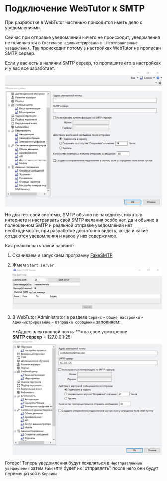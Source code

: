 # Подключение WebTutor к SMTP

При разработке в WebTutor частенько приходится иметь дело с уведомлениями.

Сейчас при отправке уведомлений ничего не происходит, уведомления не появляются в `Системное администрирование` - `Неотправленные уведомления`. Так происходит потому в настройках WebTutor не прописан SMTP сервер.

Если у вас есть в наличии SMTP сервер, то пропишите его в настройках и у вас все заработает.![](/Development/TestSystem/ConnectingWebTutorToSMTP/1.jpg)

Но для тестовой системы, SMTP обычно не находится, искать в интернете и настраивать свой SMTP желания особо нет, да и обычно в полноценном SMTP и реальной отправке уведомлений нет необходимости, при разработке достаточно видеть, когда и какие создаются уведомления и какое у них содержимое.

Как реализовать такой вариант:

1. Скачиваем и запускаем программу [FakeSMTP](http://nilhcem.com/FakeSMTP/download.html)

2. Жмем `Start server`  
   ![](/Development/TestSystem/ConnectingWebTutorToSMTP/2.jpg)

3. В WebTutor Administrator в разделе `Сервис` - `Общие настройки` - `Администрирование` - `Отправка сообщений` заполняем:

   **Адрес электронной почты **= на свое усмотрение  
   **SMTP сервер** = 127.0.0.1:25  
   ![](/Development/TestSystem/ConnectingWebTutorToSMTP/3.jpg)

Готово! Теперь уведомления будут появляться в `Неотправленные уведомления` затем `FakeSMTP` будет их "отправлять" после чего они будут перемещаться в `Корзина`


